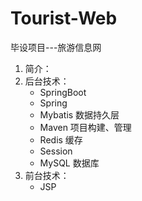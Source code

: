 # Tourist-Web
毕设项目---旅游信息网
1. 简介：
2. 后台技术：
   * SpringBoot 
   * Spring    
   * Mybatis   数据持久层
   * Maven     项目构建、管理
   * Redis     缓存
   * Session   
   * MySQL     数据库     
3. 前台技术：
    * JSP
